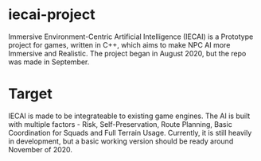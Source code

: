# iecai-project
Immersive Environment-Centric Artificial Intelligence (IECAI) is a Prototype project for games, written in C++, which aims to make NPC AI more Immersive and Realistic.
The project began in August 2020, but the repo was made in September.

# Target
IECAI is made to be integrateable to existing game engines. The AI is built with multiple factors - Risk, Self-Preservation, Route Planning, Basic Coordination for Squads and Full Terrain Usage. Currently, it is still heavily in development, but a basic working version should be ready around November of 2020.
